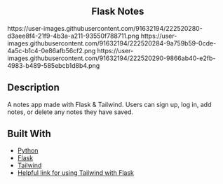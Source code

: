 <h2 align="center"> Flask Notes </h2>
https://user-images.githubusercontent.com/91632194/222520280-d3aee8f4-21f9-4b3a-a211-93550f788711.png
https://user-images.githubusercontent.com/91632194/222520284-9a759b59-0cde-4a5c-b1c4-0e86afb56cf2.png
https://user-images.githubusercontent.com/91632194/222520290-9866ab40-e2fb-4983-b489-585ebcb1d8b4.png

## Description
A notes app made with Flask & Tailwind. Users can sign up, log in, add notes, or delete any notes they have saved. 

## Built With
- [Python](https://www.python.org/)
- [Flask](https://flask.palletsprojects.com/en/2.2.x/)
- [Tailwind](https://tailwindcss.com/docs/installation)
- [Helpful link for using Tailwind with Flask](https://www.section.io/engineering-education/integrate-tailwindcss-into-flask/)
